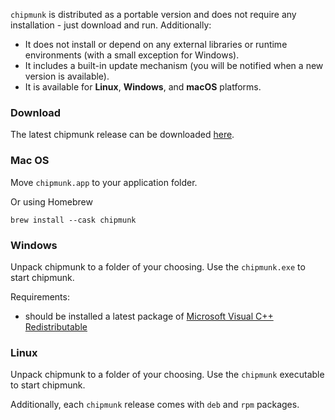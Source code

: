 
`chipmunk` is distributed as a portable version and does not require any installation - just download and run. Additionally:

- It does not install or depend on any external libraries or runtime environments (with a small exception for Windows).
- It includes a built-in update mechanism (you will be notified when a new version is available).
- It is available for **Linux**, **Windows**, and **macOS** platforms.

### Download

The latest chipmunk release can be downloaded [here](https://github.com/esrlabs/chipmunk/releases).

### Mac OS

Move `chipmunk.app` to your application folder.

Or using Homebrew
```
brew install --cask chipmunk
```

### Windows

Unpack chipmunk to a folder of your choosing. Use the `chipmunk.exe` to start chipmunk.

Requirements:
- should be installed a latest package of [Microsoft Visual C++ Redistributable](https://learn.microsoft.com/en-us/cpp/windows/latest-supported-vc-redist?view=msvc-170)


### Linux

Unpack chipmunk to a folder of your choosing. Use the `chipmunk` executable to start chipmunk. 

Additionally, each `chipmunk` release comes with `deb` and `rpm` packages.
